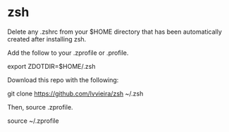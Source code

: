 # zsh

Delete any .zshrc from your $HOME directory that has been automatically created after installing zsh.

Add the follow to your .zprofile or .profile.

export ZDOTDIR=$HOME/.zsh

Download this repo with the following:

git clone https://github.com/lvvieira/zsh ~/.zsh

Then, source .zprofile.

source ~/.zprofile
